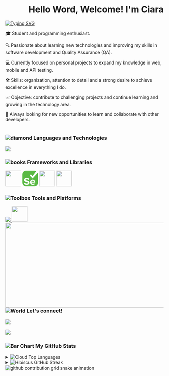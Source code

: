 

<h1 align= right> Hello Word, Welcome! I'm Ciara </h1>
<a href="https://git.io/typing-svg"><img src="https://readme-typing-svg.demolab.com?font=Fira+Code&weight=100&duration=4000&pause=500&color=F7F7F7&random=false&width=435&lines=%F0%9F%92%BB+i'm+a+test+analyst+;%E2%9D%A3%EF%B8%8F+i'm+love+coding!!;%F0%9F%8F%A0+I'm+live+in+S%C3%A3o+Paulo%2C+Brazil;%F0%9F%92%AC+I'm+speak+eng+and+ofc+pt" alt="Typing SVG" /></a>

<div>
 
🎓 Student and programming enthusiast.

🔍 Passionate about learning new technologies and improving my skills in software development and Quality Assurance (QA).

💻 Currently focused on personal projects to expand my knowledge in web, mobile and API testing.

🛠️ Skills: organization, attention to detail and a strong desire to achieve excellence in everything I do.

📈 Objective: contribute to challenging projects and continue learning and growing in the technology area.

🌱 Always looking for new opportunities to learn and collaborate with other developers.</div>

#




### <img src= "https://github.com/Tarikul-Islam-Anik/Animated-Fluent-Emojis/blob/master/Emojis/Activities/Diamond%20Suit.png?raw=true" alt="diamond" width="30" height="30"> Languages and Technologies 
<a href="https://skillicons.dev">
  <img src="https://skillicons.dev/icons?i=js,ts,html,css,java" />
</a>

### <img src= "https://github.com/Tarikul-Islam-Anik/Animated-Fluent-Emojis/blob/master/Emojis/Objects/Books.png?raw=true" alt="books" width="30" height="30"> Frameworks and Libraries 
<div>
 <img src=https://cdn.icon-icons.com/icons2/2148/PNG/512/robotframework_icon_132027.png width=50 height=50/>
  <img src="https://raw.githubusercontent.com/tandpfun/skill-icons/65dea6c4eaca7da319e552c09f4cf5a9a8dab2c8/icons/Selenium.svg" width=50 height=50/>
 <img src="https://cdn.jsdelivr.net/gh/devicons/devicon@latest/icons/vscode/vscode-original.svg" width=50 height=50/>
 <img src="https://cdn.jsdelivr.net/gh/devicons/devicon@latest/icons/eclipse/eclipse-original.svg" width=50 height=50 />
</div>

 ### <img src="https://github.com/Tarikul-Islam-Anik/Animated-Fluent-Emojis/blob/master/Emojis/Objects/Toolbox.png?raw=true" alt="Toolbox" width="30" height="30" > Tools and Platforms 
<a href="https://skillicons.dev">
  <img src="https://skillicons.dev/icons?i=git,github,npm,postman" />
 <img src="https://cdn.jsdelivr.net/gh/devicons/devicon@latest/icons/cucumber/cucumber-plain.svg" width=50 height=50/>
</a>





<img align="right" width="540" height="270" src=https://i.pinimg.com/originals/61/8f/08/618f083c61a7460ce0a6064319af41bd.gif>

### <img src="https://github.com/Tarikul-Islam-Anik/Animated-Fluent-Emojis/blob/master/Emojis/Travel%20and%20places/World%20Map.png" alt="World" width="30" height="30"/> Let's connect!
<div>
<a href="mailto:ciarade0206@gmail.com?subject=Olá Ciara!" target="_blank"><img src="https://img.shields.io/badge/Gmail-D14836?style=for-the-badge&logo=gmail&logoColor=white" target="_blank"></a>

<a href="https://www.linkedin.com/in/ciaradepaulanascimento0206/" target="_blanc"><img src="https://img.shields.io/badge/LinkedIn-0077B5?style=for-the-badge&logo=linkedin&logoColor=white" target="_blank"></a> 
</div>

### <img src="https://raw.githubusercontent.com/Tarikul-Islam-Anik/Animated-Fluent-Emojis/master/Emojis/Objects/Bar%20Chart.png" alt="Bar Chart" width="30" height="30" /> My GitHub Stats
<details>
  <summary> <img src="https://github.com/Tarikul-Islam-Anik/Animated-Fluent-Emojis/blob/master/Emojis/Travel%20and%20places/Cloud.png" alt="Cloud" width="25" height="25" /> Top Languages
  </summary>
  <p>
     <img height="180em" src="https://github-readme-stats-git-masterrstaa-rickstaa.vercel.app/api/top-langs/?username=CiCi0100&line_height=10&card_width=290&layout=compact&hide_title=false&count_private=true&langs_count=4&show_icons=true&theme=dracula">
  </p>
</details>
<details>
  <summary> <img src="https://github.com/Tarikul-Islam-Anik/Animated-Fluent-Emojis/blob/master/Emojis/Animals/Hibiscus.png" alt="Hibiscus" width="25" height="25" /> GitHub Streak </summary>
  <p>
    <img height="180em" src="https://github-readme-stats-git-masterrstaa-rickstaa.vercel.app/api?username=CiCi0100&hide_title=true&show_icons=true&include_all_commits=false&count_private=true&theme=dracula">
  </p>
</details>



<picture>
  <source align="center" media="(prefers-color-scheme: dark)" srcset="https://raw.githubusercontent.com/mari4souza/mari4souza/output/github-contribution-grid-snake-dark.svg">
  <source align="center" media="(prefers-color-scheme: light)" srcset="https://raw.githubusercontent.com/mari4souza/mari4souza/output/github-contribution-grid-snake-dark.svg">
  <img align="center" alt="github contribution grid snake animation" src="https://raw.githubusercontent.com/CiCi0100/CiCi0100/output/github-contribution-grid-snake.svg">
</picture>
